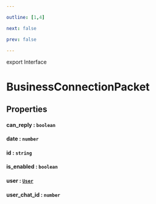 ```yaml
---

outline: [1,4]

next: false

prev: false

---
```


export Interface
# BusinessConnectionPacket

## Properties

#### can_reply : `boolean`

#### date : `number`

#### id : `string`

#### is_enabled : `boolean`

#### user : [`User`](../classes/User.md)

#### user_chat_id : `number`
